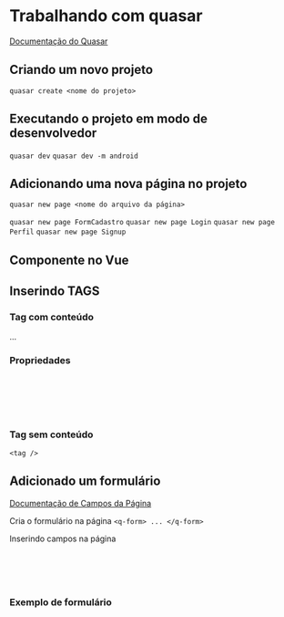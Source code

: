 # Trabalhando com quasar

[Documentação do Quasar](https://quasar.dev/)

## Criando um novo projeto

`quasar create <nome do projeto>`

## Executando o projeto em modo de desenvolvedor

`quasar dev`
`quasar dev -m android`

## Adicionando uma nova página no projeto

`quasar new page <nome do arquivo da página>`

`quasar new page FormCadastro`
`quasar new page Login`
`quasar new page Perfil`
`quasar new page Signup`


## Componente no Vue

## Inserindo TAGS

### Tag com conteúdo

<tag>
    <tag1>
    ...
    </tag1>
</tag>

### Propriedades
<pre><code>
<tag prop="valor" prop2="valor" prop3="valor">
</tag>

<tag prop="valor" prop2="valor" prop3="valor" />
</code></pre>

### Tag sem conteúdo
`<tag />`

## Adicionado um formulário
[Documentação de Campos da Página](https://quasar.dev/vue-components/input)

Cria o formulário na página
`<q-form> ... </q-form>`

Inserindo campos na página
<pre><code>
<q-input label="Nome" />
<q-input label="Data de Nascimento" type="date" />
<q-input label="E-mail" type="email" />
</code></pre>

### Exemplo de formulário
<pre><code>
<q-form class="q-gutter-md">
    <div class="row">
        <div class="col">
            <q-input label="Nome" />
        </div>
        <div class="col">
            <q-input label="Data de Nascimento" type="date" />
        </div>
    </div>
    <q-input label="E-mail" type="email" />
    <q-btn label="Cadastrar" />
</q-form>
</code></pre>


